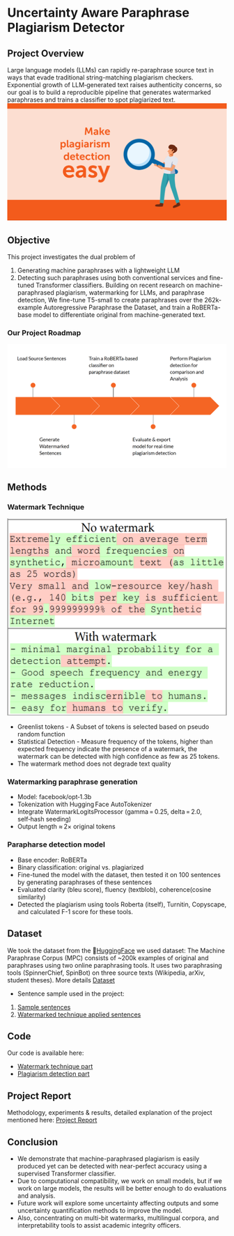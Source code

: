 # Uncertainty Aware Paraphrase Plagiarism Detector
## Project Overview
Large language models (LLMs) can rapidly re-paraphrase source text in ways that evade traditional string-matching plagiarism checkers. Exponential growth of LLM‑generated text raises authenticity concerns, so our goal is to build a reproducible pipeline that generates watermarked paraphrases and trains a classifier to spot plagiarized text. 
![plagiarism detection](https://github.com/GAYATRI-SIVANI-SUSARLA/LLM_PROJECT/blob/main/photos/Screenshot%202025-05-29%20121226.png)
## Objective
This project investigates the dual problem of 
1. Generating machine paraphrases with a lightweight LLM
2.  Detecting such paraphrases using both conventional services and fine-tuned Transformer classifiers.
Building on recent research on
machine-paraphrased plagiarism, watermarking for LLMs, and paraphrase detection,
We fine-tune T5-small to create paraphrases over the 262k-example Autoregressive
Paraphrase the Dataset, and train a RoBERTa-base model to differentiate
original from machine-generated text.
### Our Project Roadmap
![Roadmap](https://github.com/GAYATRI-SIVANI-SUSARLA/LLM_PROJECT/blob/main/photos/Screenshot%202025-05-29%20121948.png)
## Methods
### Watermark Technique
![watermark photo](https://github.com/GAYATRI-SIVANI-SUSARLA/LLM_PROJECT/blob/main/photos/Screenshot%202025-05-29%20125209.png)
- Greenlist tokens - A Subset of tokens is selected based on pseudo random function
- Statistical Detection - Measure frequency of the tokens, higher than expected frequency indicate the presence of a watermark, the watermark can be detected with high confidence as few as 25 tokens.
- The watermark method does not degrade text quality
### Watermarking paraphrase generation
- Model: facebook/opt‑1.3b
- Tokenization with Hugging Face AutoTokenizer
- Integrate WatermarkLogitsProcessor (gamma = 0.25, delta = 2.0, self‑hash seeding)
- Output length ≈ 2× original tokens
### Parapharse detection model
- Base encoder: RoBERTa
- Binary classification: original vs. plagiarized
- Fine-tuned the model with the dataset, then tested it on 100 sentences by generating paraphrases of these sentences
- Evaluated clarity (bleu score), fluency (textblob), coherence(cosine similarity)
- Detected the plagiarism using tools Roberta (itself), Turnitin, Copyscape, and calculated F-1 score for these tools.

## Dataset
 We took the dataset from the 🤗[HuggingFace](https://huggingface.co/) we used dataset: The Machine Paraphrase Corpus (MPC) consists of ~200k examples of original and paraphrases using two online paraphrasing tools. It uses two paraphrasing tools (SpinnerChief, SpinBot) on three source texts (Wikipedia, arXiv, student theses). More details [Dataset](https://huggingface.co/datasets/jpwahle/machine-paraphrase-dataset)
- Sentence sample used in the project:
1. [Sample sentences](https://github.com/GAYATRI-SIVANI-SUSARLA/LLM_PROJECT/blob/main/sentences.csv)
2. [Watermarked technique applied sentences](https://github.com/GAYATRI-SIVANI-SUSARLA/LLM_PROJECT/blob/main/watermarked_sentences.csv)
 
## Code
 Our code is available here:
-  [Watermark technique part](https://github.com/GAYATRI-SIVANI-SUSARLA/LLM_PROJECT/blob/main/Watermark%20technique%20part.ipynb)
-  [Plagiarism detection part](https://github.com/GAYATRI-SIVANI-SUSARLA/LLM_PROJECT/blob/main/LLM_Project.ipynb)

## Project Report
Methodology, experiments & results, detailed explanation of the project mentioned here: [Project Report](https://github.com/GAYATRI-SIVANI-SUSARLA/LLM_PROJECT/blob/main/Project%20Report.pdf)
  
## Conclusion
- We demonstrate that machine-paraphrased plagiarism is easily produced yet can be detected with near-perfect accuracy using a supervised Transformer classifier.
- Due to computational compatibility, we work on small models, but if we work on large models, the results will be better enough to do evaluations and analysis.
- Future work will explore some uncertainty affecting outputs and some uncertainty quantification methods to improve the model.
- Also, concentrating on multi-bit watermarks, multilingual corpora, and interpretability tools to assist academic integrity officers.
